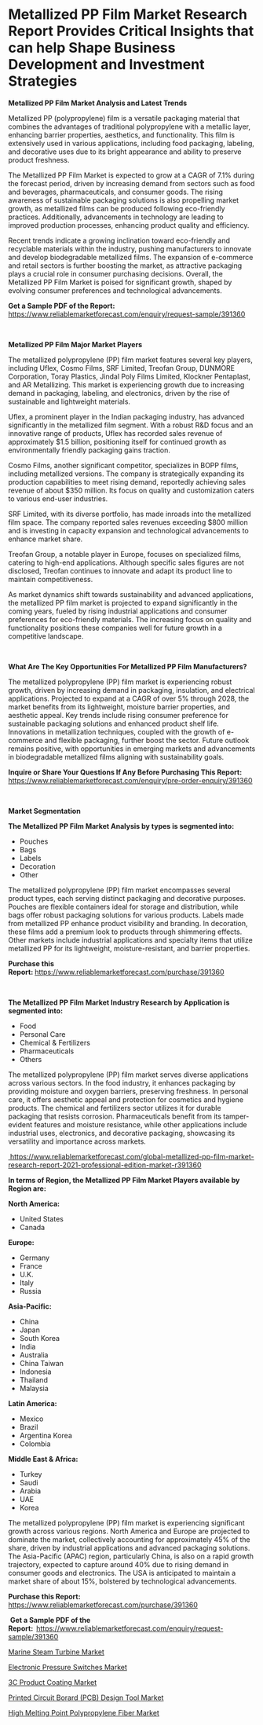 <p><h1>Metallized PP Film Market Research Report Provides Critical Insights that can help Shape Business Development and Investment Strategies</h1></p><p><strong>Metallized PP Film Market Analysis and Latest Trends</strong></p>
<p><p>Metallized PP (polypropylene) film is a versatile packaging material that combines the advantages of traditional polypropylene with a metallic layer, enhancing barrier properties, aesthetics, and functionality. This film is extensively used in various applications, including food packaging, labeling, and decorative uses due to its bright appearance and ability to preserve product freshness.</p><p>The Metallized PP Film Market is expected to grow at a CAGR of 7.1% during the forecast period, driven by increasing demand from sectors such as food and beverages, pharmaceuticals, and consumer goods. The rising awareness of sustainable packaging solutions is also propelling market growth, as metallized films can be produced following eco-friendly practices. Additionally, advancements in technology are leading to improved production processes, enhancing product quality and efficiency.</p><p>Recent trends indicate a growing inclination toward eco-friendly and recyclable materials within the industry, pushing manufacturers to innovate and develop biodegradable metallized films. The expansion of e-commerce and retail sectors is further boosting the market, as attractive packaging plays a crucial role in consumer purchasing decisions. Overall, the Metallized PP Film Market is poised for significant growth, shaped by evolving consumer preferences and technological advancements.</p></p>
<p><strong>Get a Sample PDF of the Report:&nbsp;</strong> <a href="https://www.reliablemarketforecast.com/enquiry/request-sample/391360?utm_campaign=1130&utm_medium=2&utm_source=Github&utm_content=ia&utm_term=26102024&utm_id=metallized-pp-film">https://www.reliablemarketforecast.com/enquiry/request-sample/391360</a></p>
<p>&nbsp;</p>
<p><strong>Metallized PP Film Major Market Players</strong></p>
<p><p>The metallized polypropylene (PP) film market features several key players, including Uflex, Cosmo Films, SRF Limited, Treofan Group, DUNMORE Corporation, Toray Plastics, Jindal Poly Films Limited, Klockner Pentaplast, and AR Metallizing. This market is experiencing growth due to increasing demand in packaging, labeling, and electronics, driven by the rise of sustainable and lightweight materials.</p><p>Uflex, a prominent player in the Indian packaging industry, has advanced significantly in the metallized film segment. With a robust R&D focus and an innovative range of products, Uflex has recorded sales revenue of approximately $1.5 billion, positioning itself for continued growth as environmentally friendly packaging gains traction.</p><p>Cosmo Films, another significant competitor, specializes in BOPP films, including metallized versions. The company is strategically expanding its production capabilities to meet rising demand, reportedly achieving sales revenue of about $350 million. Its focus on quality and customization caters to various end-user industries.</p><p>SRF Limited, with its diverse portfolio, has made inroads into the metallized film space. The company reported sales revenues exceeding $800 million and is investing in capacity expansion and technological advancements to enhance market share.</p><p>Treofan Group, a notable player in Europe, focuses on specialized films, catering to high-end applications. Although specific sales figures are not disclosed, Treofan continues to innovate and adapt its product line to maintain competitiveness.</p><p>As market dynamics shift towards sustainability and advanced applications, the metallized PP film market is projected to expand significantly in the coming years, fueled by rising industrial applications and consumer preferences for eco-friendly materials. The increasing focus on quality and functionality positions these companies well for future growth in a competitive landscape.</p></p>
<p>&nbsp;</p>
<p><strong>What Are The Key Opportunities For Metallized PP Film Manufacturers?</strong></p>
<p><p>The metallized polypropylene (PP) film market is experiencing robust growth, driven by increasing demand in packaging, insulation, and electrical applications. Projected to expand at a CAGR of over 5% through 2028, the market benefits from its lightweight, moisture barrier properties, and aesthetic appeal. Key trends include rising consumer preference for sustainable packaging solutions and enhanced product shelf life. Innovations in metallization techniques, coupled with the growth of e-commerce and flexible packaging, further boost the sector. Future outlook remains positive, with opportunities in emerging markets and advancements in biodegradable metallized films aligning with sustainability goals.</p></p>
<p><strong>Inquire or Share Your Questions If Any Before Purchasing This Report:</strong> <a href="https://www.reliablemarketforecast.com/enquiry/pre-order-enquiry/391360?utm_campaign=1130&utm_medium=2&utm_source=Github&utm_content=ia&utm_term=26102024&utm_id=metallized-pp-film">https://www.reliablemarketforecast.com/enquiry/pre-order-enquiry/391360</a></p>
<p>&nbsp;</p>
<p><strong>Market Segmentation</strong></p>
<p><strong>The Metallized PP Film Market Analysis by types is segmented into:</strong></p>
<p><ul><li>Pouches</li><li>Bags</li><li>Labels</li><li>Decoration</li><li>Other</li></ul></p>
<p><p>The metallized polypropylene (PP) film market encompasses several product types, each serving distinct packaging and decorative purposes. Pouches are flexible containers ideal for storage and distribution, while bags offer robust packaging solutions for various products. Labels made from metallized PP enhance product visibility and branding. In decoration, these films add a premium look to products through shimmering effects. Other markets include industrial applications and specialty items that utilize metallized PP for its lightweight, moisture-resistant, and barrier properties.</p></p>
<p><strong>Purchase this Report:&nbsp;</strong><a href="https://www.reliablemarketforecast.com/purchase/391360?utm_campaign=1130&utm_medium=2&utm_source=Github&utm_content=ia&utm_term=26102024&utm_id=metallized-pp-film">https://www.reliablemarketforecast.com/purchase/391360</a></p>
<p>&nbsp;</p>
<p><strong>The Metallized PP Film Market Industry Research by Application is segmented into:</strong></p>
<p><ul><li>Food</li><li>Personal Care</li><li>Chemical & Fertilizers</li><li>Pharmaceuticals</li><li>Others</li></ul></p>
<p><p>The metallized polypropylene (PP) film market serves diverse applications across various sectors. In the food industry, it enhances packaging by providing moisture and oxygen barriers, preserving freshness. In personal care, it offers aesthetic appeal and protection for cosmetics and hygiene products. The chemical and fertilizers sector utilizes it for durable packaging that resists corrosion. Pharmaceuticals benefit from its tamper-evident features and moisture resistance, while other applications include industrial uses, electronics, and decorative packaging, showcasing its versatility and importance across markets.</p></p>
<p><a href="https://www.reliablemarketforecast.com/global-metallized-pp-film-market-research-report-2021-professional-edition-market-r391360?utm_campaign=1130&utm_medium=2&utm_source=Github&utm_content=ia&utm_term=26102024&utm_id=metallized-pp-film">&nbsp;https://www.reliablemarketforecast.com/global-metallized-pp-film-market-research-report-2021-professional-edition-market-r391360</a></p>
<p><strong>In terms of Region, the Metallized PP Film Market Players available by Region are:</strong></p>
<p>
    <p> <strong> North America: </strong>
        <ul>
            <li>United States</li>
            <li>Canada</li>
        </ul>
        </p> 
    <p> <strong> Europe: </strong>
        <ul>
            <li>Germany</li>
            <li>France</li>
            <li>U.K.</li>
            <li>Italy</li>
            <li>Russia</li>
        </ul>
        </p> 
    <p> <strong> Asia-Pacific: </strong>
        <ul>
            <li>China</li>
            <li>Japan</li>
            <li>South Korea</li>
            <li>India</li>
            <li>Australia</li>
            <li>China Taiwan</li>
            <li>Indonesia</li>
            <li>Thailand</li>
            <li>Malaysia</li>
        </ul>
        </p> 
    <p> <strong> Latin America: </strong>
        <ul>
            <li>Mexico</li>
            <li>Brazil</li>
            <li>Argentina Korea</li>
            <li>Colombia</li>
        </ul>
        </p> 
    <p> <strong> Middle East & Africa: </strong>
        <ul>
            <li>Turkey</li>
            <li>Saudi</li>
            <li>Arabia</li>
            <li>UAE</li>
            <li>Korea</li>
        </ul>
    </p>
    </p>
<p><p>The metallized polypropylene (PP) film market is experiencing significant growth across various regions. North America and Europe are projected to dominate the market, collectively accounting for approximately 45% of the share, driven by industrial applications and advanced packaging solutions. The Asia-Pacific (APAC) region, particularly China, is also on a rapid growth trajectory, expected to capture around 40% due to rising demand in consumer goods and electronics. The USA is anticipated to maintain a market share of about 15%, bolstered by technological advancements.</p></p>
<p><strong>Purchase this Report: </strong><a href="https://www.reliablemarketforecast.com/purchase/391360?utm_campaign=1130&utm_medium=2&utm_source=Github&utm_content=ia&utm_term=26102024&utm_id=metallized-pp-film">https://www.reliablemarketforecast.com/purchase/391360</a></p>
<p>&nbsp;<strong>Get a Sample PDF of the Report:&nbsp;&nbsp;</strong><a href="https://www.reliablemarketforecast.com/enquiry/request-sample/391360?utm_campaign=1130&utm_medium=2&utm_source=Github&utm_content=ia&utm_term=26102024&utm_id=metallized-pp-film">https://www.reliablemarketforecast.com/enquiry/request-sample/391360</a></p>
<p><strong></strong></p>
<p><p><a href="https://issuu.com/reportprime-2/docs/marine-steam-turbine-market-size-20_6fc1b118cb18e9?utm_campaign=1130&utm_medium=2&utm_source=Github&utm_content=ia&utm_term=26102024&utm_id=metallized-pp-film">Marine Steam Turbine Market</a></p><p><a href="https://issuu.com/reportprime-2/docs/electronic-pressure-switches-market_090f48bfd0ca15?utm_campaign=1130&utm_medium=2&utm_source=Github&utm_content=ia&utm_term=26102024&utm_id=metallized-pp-film">Electronic Pressure Switches Market</a></p><p><a href="https://github.com/habinadmshaulz/Market-Research-Report-List-1/blob/main/3c-product-coating-market.md?utm_campaign=1130&utm_medium=2&utm_source=Github&utm_content=ia&utm_term=26102024&utm_id=metallized-pp-film">3C Product Coating Market</a></p><p><a href="https://www.linkedin.com/pulse/printed-circuit-borard-pcb-design-tool-market-matrix-applications-d5ire?utm_campaign=1130&utm_medium=2&utm_source=Github&utm_content=ia&utm_term=26102024&utm_id=metallized-pp-film">Printed Circuit Borard (PCB) Design Tool Market</a></p><p><a href="https://github.com/markita8qfi/Market-Research-Report-List-1/blob/main/high-melting-point-polypropylene-fiber-market.md?utm_campaign=1130&utm_medium=2&utm_source=Github&utm_content=ia&utm_term=26102024&utm_id=metallized-pp-film">High Melting Point Polypropylene Fiber Market</a></p></p>